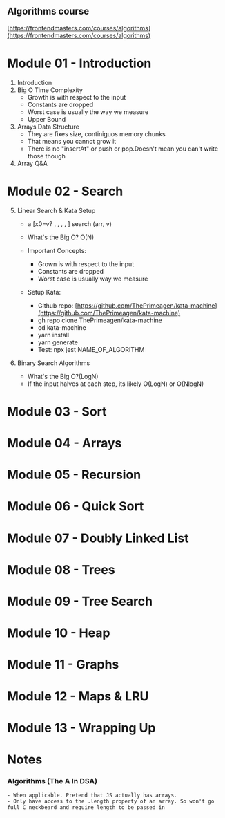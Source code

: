 ## Algorithms course
[https://frontendmasters.com/courses/algorithms](https://frontendmasters.com/courses/algorithms)


# Module 01 - Introduction
1. Introduction
2. Big O Time Complexity
    * Growth is with respect to the input
    * Constants are dropped
    * Worst case is usually the way we measure
    * Upper Bound
3. Arrays Data Structure
    * They are fixes size, continiguos memory chunks
    * That means you cannot grow it
    * There is no "insertAt" or push or pop.Doesn't mean you can't write those though
4. Array Q&A

# Module 02 - Search
5.  Linear Search & Kata Setup 
    *  a [x0=v? , , , ,  ] search (arr, v)
    * What's the Big O? O(N)
    
    * Important Concepts:
        - Grown is with respect to the input
        - Constants are dropped
        - Worst case is usually way we measure
    
    * Setup Kata:
        - Github repo: [https://github.com/ThePrimeagen/kata-machine](https://github.com/ThePrimeagen/kata-machine)
        - gh repo clone ThePrimeagen/kata-machine
        - cd kata-machine
        - yarn install
        - yarn generate
        - Test: npx jest NAME_OF_ALGORITHM

6. Binary Search Algorithms
    * What's the Big O?(LogN)
    *  If the input halves at each step, its likely O(LogN) or O(NlogN)

# Module 03 - Sort
# Module 04 - Arrays
# Module 05 - Recursion
# Module 06 - Quick Sort
# Module 07 - Doubly Linked List
# Module 08 - Trees
# Module 09 - Tree Search
# Module 10 - Heap
# Module 11 - Graphs
# Module 12 - Maps & LRU
# Module 13 - Wrapping Up 

# Notes

### Algorithms (The A In DSA)
    
    - When applicable. Pretend that JS actually has arrays.
    - Only have access to the .length property of an array. So won't go full C neckbeard and require length to be passed in
